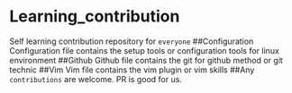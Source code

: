 # Learning_contribution
Self learning contribution repository for `everyone`
##Configuration
Configuration file contains the setup tools or configuration tools for linux environment
##Github
Github file contains the git for github method or git technic
##Vim
Vim file contains the vim plugin or vim skills
##Any `contributions` are welcome. PR is good for us.
